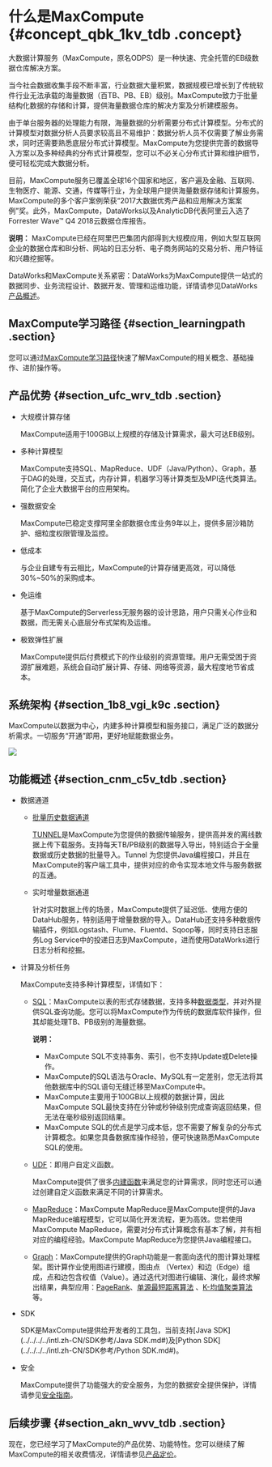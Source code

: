 # 什么是MaxCompute {#concept_qbk_1kv_tdb .concept}

大数据计算服务（MaxCompute，原名ODPS）是一种快速、完全托管的EB级数据仓库解决方案。

当今社会数据收集手段不断丰富，行业数据大量积累，数据规模已增长到了传统软件行业无法承载的海量数据（百TB、PB、EB）级别。MaxCompute致力于批量结构化数据的存储和计算，提供海量数据仓库的解决方案及分析建模服务。

由于单台服务器的处理能力有限，海量数据的分析需要分布式计算模型。分布式的计算模型对数据分析人员要求较高且不易维护：数据分析人员不仅需要了解业务需求，同时还需要熟悉底层分布式计算模型。MaxCompute为您提供完善的数据导入方案以及多种经典的分布式计算模型，您可以不必关心分布式计算和维护细节，便可轻松完成大数据分析。

目前，MaxCompute服务已覆盖全球16个国家和地区，客户遍及金融、互联网、生物医疗、能源、交通，传媒等行业，为全球用户提供海量数据存储和计算服务。MaxCompute的多个客户案例荣获“2017大数据优秀产品和应用解决方案案例”奖。此外，MaxCompute，DataWorks以及AnalyticDB代表阿里云入选了Forrester Wave™ Q4 2018云数据仓库报告。

**说明：** MaxCompute已经在阿里巴巴集团内部得到大规模应用，例如大型互联网企业的数据仓库和BI分析、网站的日志分析、电子商务网站的交易分析、用户特征和兴趣挖掘等。

DataWorks和MaxCompute关系紧密：DataWorks为MaxCompute提供一站式的数据同步、业务流程设计、数据开发、管理和运维功能，详情请参见DataWorks[产品概述](../../../../intl.zh-CN/产品简介/产品概述.md#)。

## MaxCompute学习路径 {#section_learningpath .section}

您可以通过[MaxCompute学习路径](https://www.alibabacloud.com/getting-started/learningpath/maxcompute)快速了解MaxCompute的相关概念、基础操作、进阶操作等。

## 产品优势 {#section_ufc_wrv_tdb .section}

-   大规模计算存储

    MaxCompute适用于100GB以上规模的存储及计算需求，最大可达EB级别。

-   多种计算模型

    MaxCompute支持SQL、MapReduce、UDF（Java/Python）、Graph，基于DAG的处理，交互式，内存计算，机器学习等计算类型及MPI迭代类算法。简化了企业大数据平台的应用架构。

-   强数据安全

    MaxCompute已稳定支撑阿里全部数据仓库业务9年以上，提供多层沙箱防护、细粒度权限管理及监控。

-   低成本

    与企业自建专有云相比，MaxCompute的计算存储更高效，可以降低30%~50%的采购成本。

-   免运维

    基于MaxCompute的Serverless无服务器的设计思路，用户只需关心作业和数据，而无需关心底层分布式架构及运维。

-   极致弹性扩展

    MaxCompute提供后付费模式下的作业级别的资源管理。用户无需受困于资源扩展难题，系统会自动扩展计算、存储、网络等资源，最大程度地节省成本。


## 系统架构 {#section_1b8_vgi_k9c .section}

MaxCompute以数据为中心，内建多种计算模型和服务接口，满足广泛的数据分析需求。一切服务“开通”即用，更好地赋能数据业务。

![](http://static-aliyun-doc.oss-cn-hangzhou.aliyuncs.com/assets/img/11916/155858695145239_zh-CN.jpg)

## 功能概述 {#section_cnm_c5v_tdb .section}

-   数据通道
    -   [批量历史数据通道](../../../../intl.zh-CN/开发/数据上传下载/数据上传下载概述.md#)

        [TUNNEL](../../../../intl.zh-CN/开发/数据上传下载/批量数据通道SDK介绍/批量数据通道概要.md)是MaxCompute为您提供的数据传输服务，提供高并发的离线数据上传下载服务。支持每天TB/PB级别的数据导入导出，特别适合于全量数据或历史数据的批量导入。Tunnel 为您提供Java编程接口，并且在MaxCompute的客户端工具中，提供对应的命令实现本地文件与服务数据的互通。

    -   实时增量数据通道

        针对实时数据上传的场景，MaxCompute提供了延迟低、使用方便的DataHub服务，特别适用于增量数据的导入。DataHub还支持多种数据传输插件，例如Logstash、Flume、Fluentd、Sqoop等，同时支持日志服务Log Service中的投递日志到MaxCompute，进而使用DataWorks进行日志分析和挖掘。

-   计算及分析任务

    MaxCompute支持多种计算模型，详情如下：

    -   [SQL](../../../../intl.zh-CN/开发/SQL及函数/SQL概述.md#)：MaxCompute以表的形式存储数据，支持多种[数据类型](../../../../intl.zh-CN/开发/基本概念/数据类型.md#)，并对外提供SQL查询功能。您可以将MaxCompute作为传统的数据库软件操作，但其却能处理TB、PB级别的海量数据。

        **说明：** 

        -   MaxCompute SQL不支持事务、索引，也不支持Update或Delete操作。
        -   MaxCompute的SQL语法与Oracle、MySQL有一定差别，您无法将其他数据库中的SQL语句无缝迁移至MaxCompute中。
        -   MaxCompute主要用于100GB以上规模的数据计算，因此MaxCompute SQL最快支持在分钟或秒钟级别完成查询返回结果，但无法在毫秒级别返回结果。
        -   MaxCompute SQL的优点是学习成本低，您不需要了解复杂的分布式计算概念。如果您具备数据库操作经验，便可快速熟悉MaxCompute SQL的使用。
    -   [UDF](../../../../intl.zh-CN/开发/SQL及函数/UDF/UDF概述.md)：即用户自定义函数。

        MaxCompute提供了很多[内建函数](../../../../intl.zh-CN/开发/SQL及函数/内建函数/日期函数.md)来满足您的计算需求，同时您还可以通过创建自定义函数来满足不同的计算需求。

    -   [MapReduce](../../../../intl.zh-CN/开发/MapReduce/概要/MapReduce概述.md)：MaxCompute MapReduce是MaxCompute提供的Java MapReduce编程模型，它可以简化开发流程，更为高效。您若使用MaxCompute MapReduce，需要对分布式计算概念有基本了解，并有相对应的编程经验。MaxCompute MapReduce为您提供Java编程接口。
    -   [Graph](../../../../intl.zh-CN/开发/图模型/图模型概述.md)：MaxCompute提供的Graph功能是一套面向迭代的图计算处理框架。图计算作业使用图进行建模，图由点 （Vertex）和边（Edge）组成，点和边包含权值（Value）。通过迭代对图进行编辑、演化，最终求解出结果，典型应用：[PageRank](../../../../intl.zh-CN/开发/图模型/示例程序/PageRank.md)、[单源最短距离算法](../../../../intl.zh-CN/开发/图模型/示例程序/单源最短距离.md) 、[K-均值聚类算法](../../../../intl.zh-CN/开发/图模型/示例程序/K-均值聚类.md)等。
-   SDK

    SDK是MaxCompute提供给开发者的工具包，当前支持[Java SDK](../../../../intl.zh-CN/SDK参考/Java SDK.md#)及[Python SDK](../../../../intl.zh-CN/SDK参考/Python SDK.md#)。

-   安全

    MaxCompute提供了功能强大的安全服务，为您的数据安全提供保护，详情请参见[安全指南](../../../../intl.zh-CN/管理/安全功能详解/目标用户.md)。


## 后续步骤 {#section_akn_wvv_tdb .section}

现在，您已经学习了MaxCompute的产品优势、功能特性。您可以继续了解MaxCompute的相关收费情况，详情请参见[产品定价](https://www.alibabacloud.com/help/doc-detail/74873.htm)。

